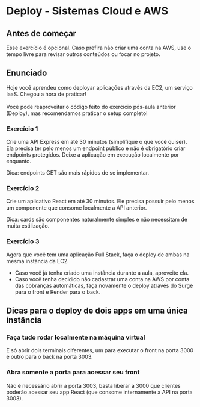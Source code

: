 # Deploy - Sistemas Cloud e AWS

## Antes de começar
Esse exercício é opcional. Caso prefira não criar uma conta na AWS, use o tempo livre para revisar outros conteúdos ou focar no projeto.

## Enunciado

Hoje você aprendeu como deployar aplicações através da EC2, um serviço IaaS. Chegou a hora de praticar! <br><br>
Você pode reaproveitar o código feito do exercício pós-aula anterior (Deploy), mas recomendamos praticar o setup completo!

### Exercício 1

Crie uma API Express em até 30 minutos (simplifique o que você quiser). Ela precisa ter pelo menos um endpoint público e não é obrigatório criar endpoints protegidos. Deixe a aplicação em execução localmente por enquanto. <br>

Dica: endpoints GET são mais rápidos de se implementar.

### Exercício 2

Crie um aplicativo React em até 30 minutos. Ele precisa possuir pelo menos um componente que consome localmente a API anterior.
<br>

Dica: cards são componentes naturalmente simples e não necessitam de muita estilização.

### Exercício 3

Agora que você tem uma aplicação Full Stack, faça o deploy de ambas na mesma instância da EC2.<br>
- Caso você já tenha criado uma instância durante a aula, aproveite ela.<br>
- Caso você tenha decidido não cadastrar uma conta na AWS por conta das cobranças automáticas, faça novamente o deploy através do Surge para o front e Render para o back.

## Dicas para o deploy de dois apps em uma única instância

### Faça tudo rodar localmente na máquina virtual
É só abrir dois terminais diferentes, um para executar o front na porta 3000 e outro para o back na porta 3003.

### Abra somente a porta para acessar seu front
Não é necessário abrir a porta 3003, basta liberar a 3000 que clientes poderão acessar seu app React (que consome internamente a API na porta 3003).
